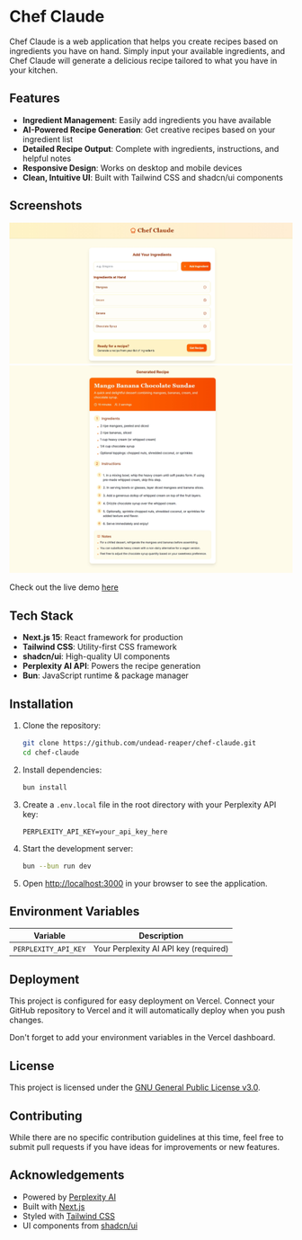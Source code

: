 # Chef Claude

Chef Claude is a web application that helps you create recipes based on ingredients you have on hand. Simply input your available ingredients, and Chef Claude will generate a delicious recipe tailored to what you have in your kitchen.

## Features

- **Ingredient Management**: Easily add ingredients you have available
- **AI-Powered Recipe Generation**: Get creative recipes based on your ingredient list
- **Detailed Recipe Output**: Complete with ingredients, instructions, and helpful notes
- **Responsive Design**: Works on desktop and mobile devices
- **Clean, Intuitive UI**: Built with Tailwind CSS and shadcn/ui components

## Screenshots

![Chef Claude Ingredients Input](screenshots/screenshot_1.jpeg)
![Chef Claude Recipe Output Pt 1](screenshots/screenshot_2.jpeg)



Check out the live demo [here](https://chef-claude-sage.vercel.app/)

## Tech Stack

- **Next.js 15**: React framework for production
- **Tailwind CSS**: Utility-first CSS framework
- **shadcn/ui**: High-quality UI components
- **Perplexity AI API**: Powers the recipe generation
- **Bun**: JavaScript runtime & package manager

## Installation

1. Clone the repository:
   ```bash
   git clone https://github.com/undead-reaper/chef-claude.git
   cd chef-claude
   ```

2. Install dependencies:
   ```bash
   bun install
   ```

3. Create a `.env.local` file in the root directory with your Perplexity API key:
   ```
   PERPLEXITY_API_KEY=your_api_key_here
   ```

4. Start the development server:
   ```bash
   bun --bun run dev
   ```

5. Open [http://localhost:3000](http://localhost:3000) in your browser to see the application.

## Environment Variables

| Variable | Description |
|----------|-------------|
| `PERPLEXITY_API_KEY` | Your Perplexity AI API key (required) |

## Deployment

This project is configured for easy deployment on Vercel. Connect your GitHub repository to Vercel and it will automatically deploy when you push changes.

Don't forget to add your environment variables in the Vercel dashboard.

## License

This project is licensed under the [GNU General Public License v3.0](LICENSE).

## Contributing

While there are no specific contribution guidelines at this time, feel free to submit pull requests if you have ideas for improvements or new features.

## Acknowledgements

- Powered by [Perplexity AI](https://www.perplexity.ai/)
- Built with [Next.js](https://nextjs.org/)
- Styled with [Tailwind CSS](https://tailwindcss.com/)
- UI components from [shadcn/ui](https://ui.shadcn.com/)
